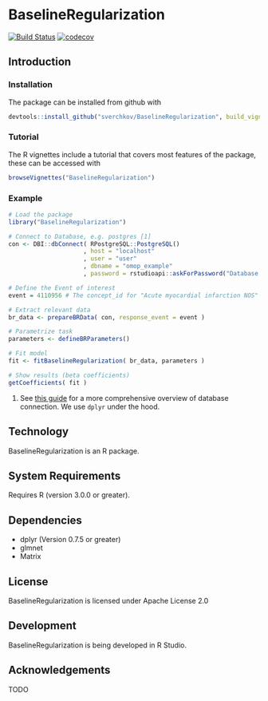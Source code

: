 BaselineRegularization
=======================

[![Build Status](https://travis-ci.com/sverchkov/BaselineRegularization.svg?branch=master)](https://travis-ci.com/sverchkov/BaselineRegularization) [![codecov](https://codecov.io/gh/sverchkov/BaselineRegularization/branch/master/graph/badge.svg)](https://codecov.io/gh/sverchkov/BaselineRegularization)


Introduction
------------

### Installation

The package can be installed from github with

```r
devtools::install_github("sverchkov/BaselineRegularization", build_vignettes = TRUE)
```

### Tutorial

The R vignettes include a tutorial that covers most features of the package, these can be accessed with
```r
browseVignettes("BaselineRegularization")
```

### Example

```r
# Load the package
library("BaselineRegularization")

# Connect to Database, e.g. postgres [1]
con <- DBI::dbConnect( RPostgreSQL::PostgreSQL()
                     , host = "localhost"
                     , user = "user"
                     , dbname = "omop_example"
                     , password = rstudioapi::askForPassword("Database Password") )

# Define the Event of interest
event = 4110956 # The concept_id for "Acute myocardial infarction NOS"

# Extract relevant data
br_data <- prepareBRData( con, response_event = event )

# Parametrize task
parameters <- defineBRParameters()

# Fit model
fit <- fitBaselineRegularization( br_data, parameters )

# Show results (beta coefficients)
getCoefficients( fit )

```

1. See [this guide](https://db.rstudio.com/dplyr/#connecting-to-the-database) for a more comprehensive overview of database connection. We use `dplyr` under the hood.

Technology
----------

BaselineRegularization is an R package.

System Requirements
-------------------

Requires R (version 3.0.0 or greater).

Dependencies
------------

 * dplyr (Version 0.7.5 or greater)
 * glmnet
 * Matrix

License
-------

BaselineRegularization is licensed under Apache License 2.0

Development
-----------

BaselineRegularization is being developed in R Studio.

Acknowledgements
----------------

TODO
